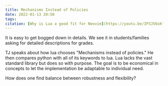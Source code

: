 ```yaml
---
title: Mechanisms Instead of Policies
date: 2022-01-13 20:50
tags: 
citation: [Why is Lua a good fit for Neovim](https://youtu.be/IP3J56sKtn0)
---
```


It is easy to get bogged down in details. We see it in students/families asking for detailed descriptions for grades.

TJ speaks about how lua chooses "Mechanisms instead of policies." He then compares python with all of its keywords to lua. Lua lacks the vast standard library but does so with purpose. The goal is to be economical in concepts to let the implementation be adaptable to individual need. 

How does one find balance between robustness and flexibility? 

